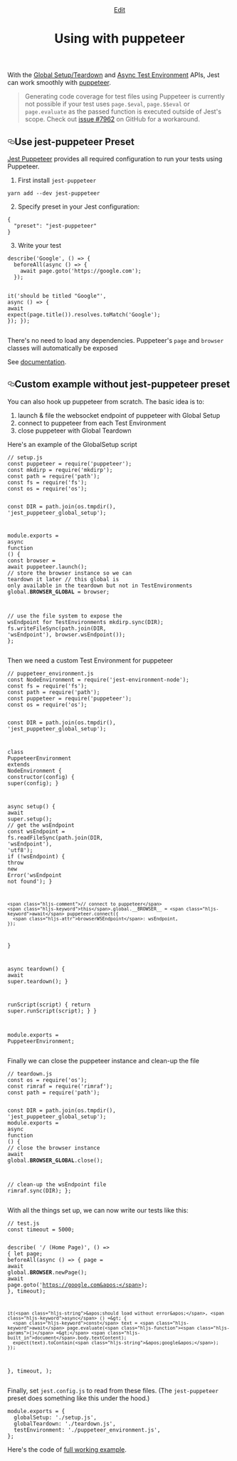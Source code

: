 <header class="postHeader"><a class="edit-page-link button" href="https://github.com/facebook/jest/edit/master/docs/Puppeteer.md" target="_blank" rel="noreferrer noopener">Edit</a><h1 id="__docusaurus" class="postHeaderTitle">Using with puppeteer</h1></header><article><div><span><p>With the <a href="/docs/en/configuration#globalsetup-string">Global Setup/Teardown</a> and <a href="/docs/en/configuration#testenvironment-string">Async Test Environment</a> APIs, Jest can work smoothly with <a href="https://github.com/GoogleChrome/puppeteer">puppeteer</a>.</p>
<blockquote>
<p>Generating code coverage for test files using Puppeteer is currently not possible if your test uses <code>page.$eval</code>, <code>page.$$eval</code> or <code>page.evaluate</code> as the passed function is executed outside of Jest&apos;s scope. Check out <a href="https://github.com/facebook/jest/issues/7962#issuecomment-495272339">issue #7962</a> on GitHub for a workaround.</p>
</blockquote>
<h2><a class="anchor" aria-hidden="true" id="use-jest-puppeteer-preset"></a><a href="#use-jest-puppeteer-preset" aria-hidden="true" class="hash-link"><svg class="hash-link-icon" aria-hidden="true" height="16" version="1.1" viewBox="0 0 16 16" width="16"><path fill-rule="evenodd" d="M4 9h1v1H4c-1.5 0-3-1.69-3-3.5S2.55 3 4 3h4c1.45 0 3 1.69 3 3.5 0 1.41-.91 2.72-2 3.25V8.59c.58-.45 1-1.27 1-2.09C10 5.22 8.98 4 8 4H4c-.98 0-2 1.22-2 2.5S3 9 4 9zm9-3h-1v1h1c1 0 2 1.22 2 2.5S13.98 12 13 12H9c-.98 0-2-1.22-2-2.5 0-.83.42-1.64 1-2.09V6.25c-1.09.53-2 1.84-2 3.25C6 11.31 7.55 13 9 13h4c1.45 0 3-1.69 3-3.5S14.5 6 13 6z"/></svg></a>Use jest-puppeteer Preset</h2>
<p><a href="https://github.com/smooth-code/jest-puppeteer">Jest Puppeteer</a> provides all required configuration to run your tests using Puppeteer.</p>
<ol>
<li>First install <code>jest-puppeteer</code></li>
</ol>
<pre><code class="hljs">yarn <span class="hljs-keyword">add</span><span class="bash"> --dev jest-puppeteer</span>
</code></pre>
<ol start="2">
<li>Specify preset in your Jest configuration:</li>
</ol>
<pre><code class="hljs css language-json">{
  <span class="hljs-attr">&quot;preset&quot;</span>: <span class="hljs-string">&quot;jest-puppeteer&quot;</span>
}
</code></pre>
<ol start="3">
<li>Write your test</li>
</ol>
<pre><code class="hljs css language-js">describe(<span class="hljs-string">&apos;Google&apos;</span>, () =&gt; {
  beforeAll(<span class="hljs-keyword">async</span> () =&gt; {
    <span class="hljs-keyword">await</span> page.goto(<span class="hljs-string">&apos;https://google.com&apos;</span>);
  });

it(<span class="hljs-string">&apos;should be titled &quot;Google&quot;&apos;</span>, <span class="hljs-keyword">async</span> () =&gt; {
<span class="hljs-keyword">await</span> expect(page.title()).resolves.toMatch(<span class="hljs-string">&apos;Google&apos;</span>);
});
});
</code></pre>

<p>There&apos;s no need to load any dependencies. Puppeteer&apos;s <code>page</code> and <code>browser</code> classes will automatically be exposed</p>
<p>See <a href="https://github.com/smooth-code/jest-puppeteer">documentation</a>.</p>
<h2><a class="anchor" aria-hidden="true" id="custom-example-without-jest-puppeteer-preset"></a><a href="#custom-example-without-jest-puppeteer-preset" aria-hidden="true" class="hash-link"><svg class="hash-link-icon" aria-hidden="true" height="16" version="1.1" viewBox="0 0 16 16" width="16"><path fill-rule="evenodd" d="M4 9h1v1H4c-1.5 0-3-1.69-3-3.5S2.55 3 4 3h4c1.45 0 3 1.69 3 3.5 0 1.41-.91 2.72-2 3.25V8.59c.58-.45 1-1.27 1-2.09C10 5.22 8.98 4 8 4H4c-.98 0-2 1.22-2 2.5S3 9 4 9zm9-3h-1v1h1c1 0 2 1.22 2 2.5S13.98 12 13 12H9c-.98 0-2-1.22-2-2.5 0-.83.42-1.64 1-2.09V6.25c-1.09.53-2 1.84-2 3.25C6 11.31 7.55 13 9 13h4c1.45 0 3-1.69 3-3.5S14.5 6 13 6z"/></svg></a>Custom example without jest-puppeteer preset</h2>
<p>You can also hook up puppeteer from scratch. The basic idea is to:</p>
<ol>
<li>launch &amp; file the websocket endpoint of puppeteer with Global Setup</li>
<li>connect to puppeteer from each Test Environment</li>
<li>close puppeteer with Global Teardown</li>
</ol>
<p>Here&apos;s an example of the GlobalSetup script</p>
<pre><code class="hljs css language-js"><span class="hljs-comment">// setup.js</span>
<span class="hljs-keyword">const</span> puppeteer = <span class="hljs-built_in">require</span>(<span class="hljs-string">&apos;puppeteer&apos;</span>);
<span class="hljs-keyword">const</span> mkdirp = <span class="hljs-built_in">require</span>(<span class="hljs-string">&apos;mkdirp&apos;</span>);
<span class="hljs-keyword">const</span> path = <span class="hljs-built_in">require</span>(<span class="hljs-string">&apos;path&apos;</span>);
<span class="hljs-keyword">const</span> fs = <span class="hljs-built_in">require</span>(<span class="hljs-string">&apos;fs&apos;</span>);
<span class="hljs-keyword">const</span> os = <span class="hljs-built_in">require</span>(<span class="hljs-string">&apos;os&apos;</span>);

<span class="hljs-keyword">const</span> DIR = path.join(os.tmpdir(), <span class="hljs-string">&apos;jest_puppeteer_global_setup&apos;</span>);

<span class="hljs-built_in">module</span>.exports = <span class="hljs-keyword">async</span> <span class="hljs-function"><span class="hljs-keyword">function</span> (<span class="hljs-params"></span>) </span>{
<span class="hljs-keyword">const</span> browser = <span class="hljs-keyword">await</span> puppeteer.launch();
<span class="hljs-comment">// store the browser instance so we can teardown it later</span>
<span class="hljs-comment">// this global is only available in the teardown but not in TestEnvironments</span>
global.**BROWSER_GLOBAL** = browser;

<span class="hljs-comment">// use the file system to expose the wsEndpoint for TestEnvironments</span>
mkdirp.sync(DIR);
fs.writeFileSync(path.join(DIR, <span class="hljs-string">&apos;wsEndpoint&apos;</span>), browser.wsEndpoint());
};
</code></pre>

<p>Then we need a custom Test Environment for puppeteer</p>
<pre><code class="hljs css language-js"><span class="hljs-comment">// puppeteer_environment.js</span>
<span class="hljs-keyword">const</span> NodeEnvironment = <span class="hljs-built_in">require</span>(<span class="hljs-string">&apos;jest-environment-node&apos;</span>);
<span class="hljs-keyword">const</span> fs = <span class="hljs-built_in">require</span>(<span class="hljs-string">&apos;fs&apos;</span>);
<span class="hljs-keyword">const</span> path = <span class="hljs-built_in">require</span>(<span class="hljs-string">&apos;path&apos;</span>);
<span class="hljs-keyword">const</span> puppeteer = <span class="hljs-built_in">require</span>(<span class="hljs-string">&apos;puppeteer&apos;</span>);
<span class="hljs-keyword">const</span> os = <span class="hljs-built_in">require</span>(<span class="hljs-string">&apos;os&apos;</span>);

<span class="hljs-keyword">const</span> DIR = path.join(os.tmpdir(), <span class="hljs-string">&apos;jest_puppeteer_global_setup&apos;</span>);

<span class="hljs-class"><span class="hljs-keyword">class</span> <span class="hljs-title">PuppeteerEnvironment</span> <span class="hljs-keyword">extends</span> <span class="hljs-title">NodeEnvironment</span> </span>{
<span class="hljs-keyword">constructor</span>(config) {
<span class="hljs-keyword">super</span>(config);
}

<span class="hljs-keyword">async</span> setup() {
<span class="hljs-keyword">await</span> <span class="hljs-keyword">super</span>.setup();
<span class="hljs-comment">// get the wsEndpoint</span>
<span class="hljs-keyword">const</span> wsEndpoint = fs.readFileSync(path.join(DIR, <span class="hljs-string">&apos;wsEndpoint&apos;</span>), <span class="hljs-string">&apos;utf8&apos;</span>);
<span class="hljs-keyword">if</span> (!wsEndpoint) {
<span class="hljs-keyword">throw</span> <span class="hljs-keyword">new</span> <span class="hljs-built_in">Error</span>(<span class="hljs-string">&apos;wsEndpoint not found&apos;</span>);
}

    <span class="hljs-comment">// connect to puppeteer</span>
    <span class="hljs-keyword">this</span>.global.__BROWSER__ = <span class="hljs-keyword">await</span> puppeteer.connect({
      <span class="hljs-attr">browserWSEndpoint</span>: wsEndpoint,
    });

}

<span class="hljs-keyword">async</span> teardown() {
<span class="hljs-keyword">await</span> <span class="hljs-keyword">super</span>.teardown();
}

runScript(script) {
<span class="hljs-keyword">return</span> <span class="hljs-keyword">super</span>.runScript(script);
}
}

<span class="hljs-built_in">module</span>.exports = PuppeteerEnvironment;
</code></pre>

<p>Finally we can close the puppeteer instance and clean-up the file</p>
<pre><code class="hljs css language-js"><span class="hljs-comment">// teardown.js</span>
<span class="hljs-keyword">const</span> os = <span class="hljs-built_in">require</span>(<span class="hljs-string">&apos;os&apos;</span>);
<span class="hljs-keyword">const</span> rimraf = <span class="hljs-built_in">require</span>(<span class="hljs-string">&apos;rimraf&apos;</span>);
<span class="hljs-keyword">const</span> path = <span class="hljs-built_in">require</span>(<span class="hljs-string">&apos;path&apos;</span>);

<span class="hljs-keyword">const</span> DIR = path.join(os.tmpdir(), <span class="hljs-string">&apos;jest_puppeteer_global_setup&apos;</span>);
<span class="hljs-built_in">module</span>.exports = <span class="hljs-keyword">async</span> <span class="hljs-function"><span class="hljs-keyword">function</span> (<span class="hljs-params"></span>) </span>{
<span class="hljs-comment">// close the browser instance</span>
<span class="hljs-keyword">await</span> global.**BROWSER_GLOBAL**.close();

<span class="hljs-comment">// clean-up the wsEndpoint file</span>
rimraf.sync(DIR);
};
</code></pre>

<p>With all the things set up, we can now write our tests like this:</p>
<pre><code class="hljs css language-js"><span class="hljs-comment">// test.js</span>
<span class="hljs-keyword">const</span> timeout = <span class="hljs-number">5000</span>;

describe(
<span class="hljs-string">&apos;/ (Home Page)&apos;</span>,
() =&gt; {
<span class="hljs-keyword">let</span> page;
beforeAll(<span class="hljs-keyword">async</span> () =&gt; {
page = <span class="hljs-keyword">await</span> global.**BROWSER**.newPage();
<span class="hljs-keyword">await</span> page.goto(<span class="hljs-string">&apos;https://google.com&apos;</span>);
}, timeout);

    it(<span class="hljs-string">&apos;should load without error&apos;</span>, <span class="hljs-keyword">async</span> () =&gt; {
      <span class="hljs-keyword">const</span> text = <span class="hljs-keyword">await</span> page.evaluate(<span class="hljs-function"><span class="hljs-params">()</span> =&gt;</span> <span class="hljs-built_in">document</span>.body.textContent);
      expect(text).toContain(<span class="hljs-string">&apos;google&apos;</span>);
    });

},
timeout,
);
</code></pre>

<p>Finally, set <code>jest.config.js</code> to read from these files. (The <code>jest-puppeteer</code> preset does something like this under the hood.)</p>
<pre><code class="hljs css language-js"><span class="hljs-built_in">module</span>.exports = {
  <span class="hljs-attr">globalSetup</span>: <span class="hljs-string">&apos;./setup.js&apos;</span>,
  <span class="hljs-attr">globalTeardown</span>: <span class="hljs-string">&apos;./teardown.js&apos;</span>,
  <span class="hljs-attr">testEnvironment</span>: <span class="hljs-string">&apos;./puppeteer_environment.js&apos;</span>,
};
</code></pre>
<p>Here&apos;s the code of <a href="https://github.com/xfumihiro/jest-puppeteer-example">full working example</a>.</p>
</span></div></article>
